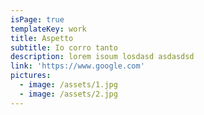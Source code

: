 ```yaml
---
isPage: true
templateKey: work
title: Aspetto
subtitle: Io corro tanto
description: lorem isoum losdasd asdasdsd
link: 'https://www.google.com'
pictures:
  - image: /assets/1.jpg
  - image: /assets/2.jpg
---
```


